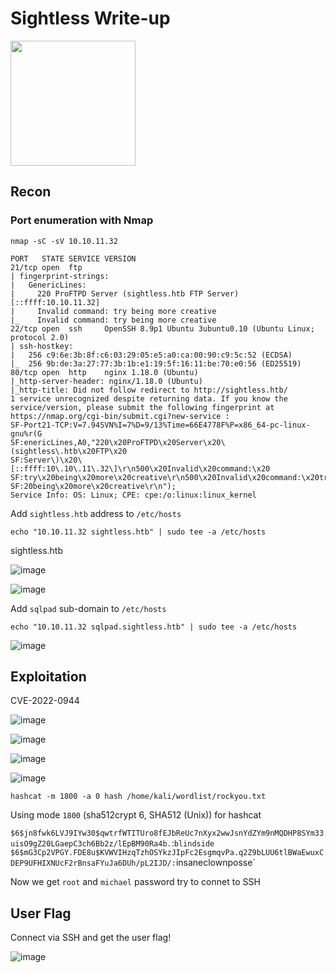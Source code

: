 # Sightless Write-up

<img src="https://labs.hackthebox.com/storage/avatars/f96160a20e9cf0138885238444b47404.png" width="200" height="200">

## Recon 

### Port enumeration with Nmap

`nmap -sC -sV 10.10.11.32`

    PORT   STATE SERVICE VERSION
    21/tcp open  ftp
    | fingerprint-strings: 
    |   GenericLines: 
    |     220 ProFTPD Server (sightless.htb FTP Server) [::ffff:10.10.11.32]
    |     Invalid command: try being more creative
    |_    Invalid command: try being more creative
    22/tcp open  ssh     OpenSSH 8.9p1 Ubuntu 3ubuntu0.10 (Ubuntu Linux; protocol 2.0)
    | ssh-hostkey: 
    |   256 c9:6e:3b:8f:c6:03:29:05:e5:a0:ca:00:90:c9:5c:52 (ECDSA)
    |_  256 9b:de:3a:27:77:3b:1b:e1:19:5f:16:11:be:70:e0:56 (ED25519)
    80/tcp open  http    nginx 1.18.0 (Ubuntu)
    |_http-server-header: nginx/1.18.0 (Ubuntu)
    |_http-title: Did not follow redirect to http://sightless.htb/
    1 service unrecognized despite returning data. If you know the service/version, please submit the following fingerprint at https://nmap.org/cgi-bin/submit.cgi?new-service :
    SF-Port21-TCP:V=7.94SVN%I=7%D=9/13%Time=66E4778F%P=x86_64-pc-linux-gnu%r(G
    SF:enericLines,A0,"220\x20ProFTPD\x20Server\x20\(sightless\.htb\x20FTP\x20
    SF:Server\)\x20\[::ffff:10\.10\.11\.32\]\r\n500\x20Invalid\x20command:\x20
    SF:try\x20being\x20more\x20creative\r\n500\x20Invalid\x20command:\x20try\x
    SF:20being\x20more\x20creative\r\n");
    Service Info: OS: Linux; CPE: cpe:/o:linux:linux_kernel

Add `sightless.htb` address to `/etc/hosts`

    echo "10.10.11.32 sightless.htb" | sudo tee -a /etc/hosts  

sightless.htb

![image](https://github.com/user-attachments/assets/458c45f0-8807-4df4-a124-72b0bb34433a)

![image](https://github.com/user-attachments/assets/b1dd73b5-b6e7-4b93-8d4c-11ffbeac1b0a)

Add `sqlpad` sub-domain to `/etc/hosts`

    echo "10.10.11.32 sqlpad.sightless.htb" | sudo tee -a /etc/hosts 

![image](https://github.com/user-attachments/assets/51a022a9-4317-45e9-aae4-6a7bd9009c4a)

## Exploitation 

CVE-2022-0944

![image](https://github.com/user-attachments/assets/f9181a40-0516-4487-8ec4-b31e559ffe0d)

![image](https://github.com/user-attachments/assets/a53607cb-511d-49d9-aa37-3729d65a81b6)

![image](https://github.com/user-attachments/assets/c1057d75-adf2-405d-b343-a713ef47c5d7)

![image](https://github.com/user-attachments/assets/fa8f6361-6a99-46b1-a903-437b720231a8)

    hashcat -m 1800 -a 0 hash /home/kali/wordlist/rockyou.txt

Using mode `1800` (sha512crypt $6$, SHA512 (Unix)) for hashcat

`$6$jn8fwk6LVJ9IYw30$qwtrfWTITUro8fEJbReUc7nXyx2wwJsnYdZYm9nMQDHP8SYm33uisO9gZ20LGaepC3ch6Bb2z/lEpBM90Ra4b.`:`blindside`
`$6$mG3Cp2VPGY.FDE8u$KVWVIHzqTzhOSYkzJIpFc2EsgmqvPa.q2Z9bLUU6tlBWaEwuxCDEP9UFHIXNUcF2rBnsaFYuJa6DUh/pL2IJD/:`insaneclownposse`

Now we get `root` and `michael` password try to connet to SSH

## User Flag 

Connect via SSH and get the user flag!

![image](https://github.com/user-attachments/assets/7de140d9-87ba-4002-947a-cec108f2e333)
